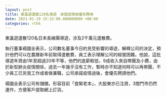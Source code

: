 ```yaml
---
layout: post
title: 東瀛遊遣散120名導遊　承諾疫情後優先聘用
date: 2021-01-19 15:32:00.000000000 +08:00
categories: rthk
---
```


東瀛遊遣散120名日本長線團導遊，涉及2千萬元遣散費。 

執行董事褟國全表示，公司數名董事今日約見受影響的導遊，解釋公司的決定，預計他們可以在農曆新年前取得遣散費，員工表示理解公司的經營困難。他說，這批導遊年資由1年至超過20年不等，他們的底薪較低，9成收入來自帶團及小費，由於新型肺炎疫情關係，過去一年幾乎沒有工作，暫時亦不知道何時可以再帶團，不少員工已另覓工作或者做兼職，公司承諾疫情過後，會優先聘請他們。

褟國全表示公司有儲備，形容目前「食緊老本」，大股東亦已注資，3間門市仍然運作，方便客戶提取網上訂貨。

